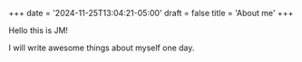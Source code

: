 +++
date = '2024-11-25T13:04:21-05:00'
draft = false
title = 'About me'
+++

Hello this is JM!

I will write awesome things about myself one day.